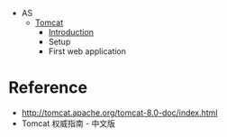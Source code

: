 - AS
  - [Tomcat](/software/tomcat/README.md)
    - [Introduction](/software/tomcat/introduction.md)
    - Setup
    - First web application


# Reference
- http://tomcat.apache.org/tomcat-8.0-doc/index.html
- Tomcat 权威指南 - 中文版

